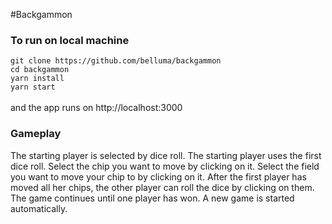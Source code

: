 #Backgammon

### To run on local machine
``git clone https://github.com/belluma/backgammon`` \
``cd backgammon`` \
``yarn install`` \
``yarn start`` \
\
and the app runs on http://localhost:3000

### Gameplay
The starting player is selected by dice roll. The starting player uses the first dice roll. 
Select the chip you want to move by clicking on it. Select the field you want to move your chip to 
by clicking on it.
After the first player has moved all her chips, the other player can roll the dice by clicking
on them. The game continues until one player has won. A new game is started automatically.
